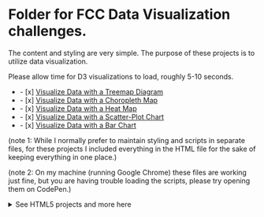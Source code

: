 # Folder for FCC Data Visualization challenges.
<div>
<p>The content and styling are very simple. The purpose of these projects is to utilize data visualization.</p>

</div>
<p>Please allow time for D3 visualizations to load, roughly 5-10 seconds.</p>



<ul>
  <li>- [x]  <a href="https://saltyhobo.github.io/freecodecamp/data-visualization/visualize-data-with-a-treemap-diagram.html">Visualize Data with a Treemap Diagram</a></li>
  <li>- [x]  <a href="https://saltyhobo.github.io/freecodecamp/data-visualization/visualize-data-with-a-choropleth-map.html">Visualize Data with a Choropleth Map</a></li>
  <li>- [x]  <a href="https://saltyhobo.github.io/freecodecamp/data-visualization/visualize-data-with-a-heat-map.html">Visualize Data with a Heat Map</a></li>
  <li>- [x]  <a href="https://saltyhobo.github.io/freecodecamp/data-visualization/visualize-data-with-a-scatterplot.html">Visualize Data with a Scatter-Plot Chart</a></li>
  <li>- [x]  <a href="https://saltyhobo.github.io/freecodecamp/data-visualization/visualize-data-with-a-bar-chart.html">Visualize Data with a Bar Chart</a></li>
</ul>




<p>(note 1: While I normally prefer to maintain styling and scripts in separate files, for these projects I included everything in the HTML file for the sake of keeping everything in one place.)</p>
<p>(note 2: On my machine (running Google Chrome) these files are working just fine, but you are having trouble loading the scripts, please try opening them on CodePen.)</p>


<p>
<details>
<summary>See HTML5 projects and more here</summary>
  <a href="https://github.com/SaltyHobo/SaltyHobo.github.io">SaltyHobo's Homepage</a>
</details>
  </p>
